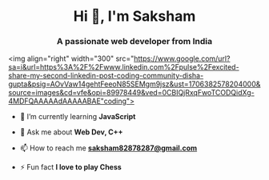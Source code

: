 <h1 align="center">Hi 👋, I'm Saksham</h1>
<h3 align="center">A passionate web developer from India</h3>

<img align="right" width="300" src="https://www.google.com/url?sa=i&url=https%3A%2F%2Fwww.linkedin.com%2Fpulse%2Fexcited-share-my-second-linkedin-post-coding-community-disha-gupta&psig=AOvVaw14gehtFeeoN85SEMgm9jsz&ust=1706382578204000&source=images&cd=vfe&opi=89978449&ved=0CBIQjRxqFwoTCODQidXg-4MDFQAAAAAdAAAAABAE"coding">

- 🌱 I’m currently learning **JavaScript**

- 💬 Ask me about **Web Dev, C++**

- 📫 How to reach me **saksham82878287@gmail.com**

- ⚡ Fun fact **I love to play Chess**
